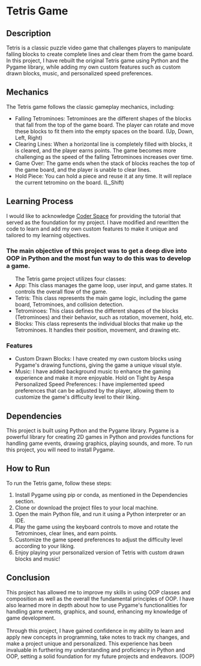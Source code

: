 
<h1>
Tetris Game
</h1>

<h2>
Description
</h2>
Tetris is a classic puzzle video game that challenges players to manipulate falling blocks to create complete lines and clear them from the game board. In this project, I have rebuilt the original Tetris game using Python and the Pygame library, while adding my own custom features such as custom drawn blocks, music, and personalized speed preferences.


<h2>Mechanics</h2>
The Tetris game follows the classic gameplay mechanics, including:
<ul>
<li>
Falling Tetrominoes: Tetrominoes are the different shapes of the blocks that fall from the top of the game board. The player can rotate and move these blocks to fit them into the empty spaces on the board. (Up, Down, Left, Right)
</li>
<li>
Clearing Lines: When a horizontal line is completely filled with blocks, it is cleared, and the player earns points. The game becomes more challenging as the speed of the falling Tetrominoes increases over time.
</li>
<li>
Game Over: The game ends when the stack of blocks reaches the top of the game board, and the player is unable to clear lines.
</li>
<li>
Hold Piece: You can hold a piece and reuse it at any time. It will replace the current tetromino on the board. (L_Shift)
</li>
</ul>

<h2>Learning Process</h2>
I would like to acknowledge <a href="https://www.youtube.com/@CoderSpaceChannel">Coder Space</a> for providing the tutorial that served as the foundation for my project. I have modified and rewritten the code to learn and add my own custom features to make it unique and tailored to my learning objectives.

<h3>The main objective of this project was to get a deep dive into OOP in Python and the most fun way to do this was to develop a game.</h3> 
<ul>
The Tetris game project utilizes four classes:
<li>
App: This class manages the game loop, user input, and game states. It controls the overall flow of the game.
</li>
<li>
Tetris: This class represents the main game logic, including the game board, Tetrominoes, and collision detection.
</li>
<li>
Tetrominoes: This class defines the different shapes of the blocks (Tetrominoes) and their behavior, such as rotation, movement, hold, etc.
</li>
<li>
Blocks: This class represents the individual blocks that make up the Tetrominoes. It handles their position, movement, and drawing etc.
</li>
</ul>

<h3>Features</h3>
<ul>
<li>
Custom Drawn Blocks: I have created my own custom blocks using Pygame's drawing functions, giving the game a unique visual style.
</li>
<li>
Music: I have added background music to enhance the gaming experience and make it more enjoyable. Hold on Tight by Aespa 
Personalized Speed Preferences: I have implemented speed preferences that can be adjusted by the player, allowing them to customize the game's difficulty level to their liking.
</li>
</ul>

<h2>Dependencies</h2>
This project is built using Python and the Pygame library. Pygame is a powerful library for creating 2D games in Python and provides functions for handling game events, drawing graphics, playing sounds, and more.
To run this project, you will need to install Pygame.

<h2>How to Run</h2>
To run the Tetris game, follow these steps:
<ol>
<li>
Install Pygame using pip or conda, as mentioned in the Dependencies section.
</li>
<li>
Clone or download the project files to your local machine.
</li>
<li>
Open the main Python file, and run it using a Python interpreter or an IDE.
</li>
<li>
Play the game using the keyboard controls to move and rotate the Tetrominoes, clear lines, and earn points.
</li>
<li>
Customize the game speed preferences to adjust the difficulty level according to your liking.
</li>
<li>
Enjoy playing your personalized version of Tetris with custom drawn blocks and music!
</ol>

<h2>Conclusion</h2>
This project has allowed me to improve my skills in using OOP classes and composition as well as the overall the fundamental principles of OOP. I have also learned more in depth about how to use Pygame's functionalities for handling game events, graphics, and sound, enhancing my knowledge of game development. 
<br>
<br>
Through this project, I have gained confidence in my ability to learn and apply new concepts in programming, take notes to track my changes, and make a project unique and personalized. This experience has been invaluable in furthering my understanding and proficiency in Python and OOP, setting a solid foundation for my future projects and endeavors. (OOP)
